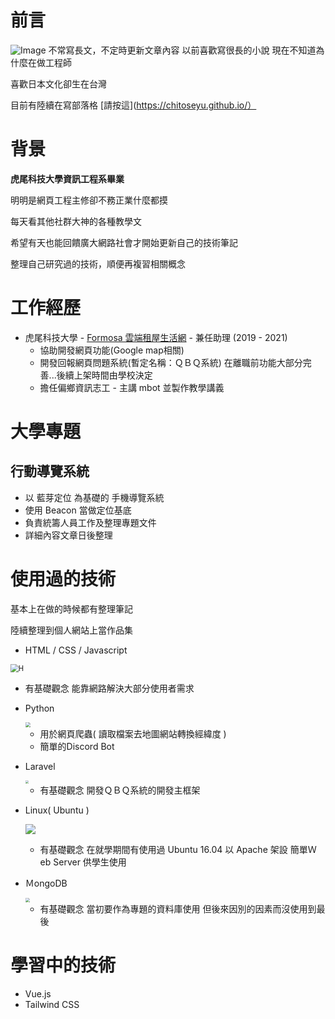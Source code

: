 # 前言

![Image](https://i.imgur.com/Cfgy7mN.png)
不常寫長文，不定時更新文章內容
以前喜歡寫很長的小說 現在不知道為什麼在做工程師

喜歡日本文化卻生在台灣


目前有陸續在寫部落格 [請按這](https://chitoseyu.github.io/）

# 背景

**虎尾科技大學資訊工程系畢業**

明明是網頁工程主修卻不務正業什麼都摸

每天看其他社群大神的各種教學文

希望有天也能回饋廣大網路社會才開始更新自己的技術筆記

整理自己研究過的技術，順便再複習相關概念

# 工作經歷

- 虎尾科技大學 - [Formosa 雲端租屋生活網](https://house.nfu.edu.tw/) - 兼任助理 (2019 - 2021)
  - 協助開發網頁功能(Google map相關)
  - 開發回報網頁問題系統(暫定名稱：ＱＢＱ系統) 在離職前功能大部分完善...後續上架時間由學校決定
  - 擔任偏鄉資訊志工 - 主講 mbot 並製作教學講義

# 大學專題

## 行動導覽系統

- 以 藍芽定位 為基礎的 手機導覽系統
- 使用 Beacon 當做定位基底
- 負責統籌人員工作及整理專題文件 
- 詳細內容文章日後整理

# 使用過的技術

基本上在做的時候都有整理筆記

陸續整理到個人網站上當作品集

- HTML / CSS / Javascript 
<img src="https://i.imgur.com/1c6PSUL.png" alt="H" style="zoom:80%;" />
  
  - 有基礎觀念  能靠網路解決大部分使用者需求

- Python
  
  <img src="https://i.imgur.com/75PeeAX.png" style="zoom:50%;" />
  
  - 用於網頁爬蟲( 讀取檔案去地圖網站轉換經緯度 )
  - 簡單的Discord Bot             
  
- Laravel
  
  <img src="https://i.imgur.com/n1eTFzG.png" style="zoom:30%;" />
  
  - 有基礎觀念 開發ＱＢＱ系統的開發主框架
  
- Linux( Ubuntu )
  
  ![](https://i.imgur.com/shi2nj1.png)
  
  - 有基礎觀念 在就學期間有使用過 Ubuntu 16.04 以 Apache 架設 簡單Ｗeb Server 供學生使用
  
- ＭongoDB
  
  <img src="https://i.imgur.com/LcNEkrw.jpg" style="zoom:45%;" />
  
  - 有基礎觀念 當初要作為專題的資料庫使用 但後來因別的因素而沒使用到最後

# 學習中的技術

- Vue.js
- Tailwind CSS







